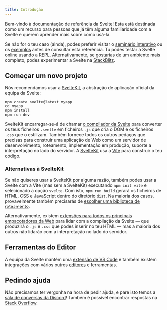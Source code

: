 ```yaml
---
title: Introdução
---
```


Bem-vindo à documentação de referência da Svelte! Esta está destinada como um recurso para pessoas que já têm alguma familiaridade com a Svelte e querem aprender mais sobre como usá-la.

Se não for o teu caso (ainda), podes preferir visitar o [seminário interativo](https://learn.svelte.dev) ou os [exemplos](/examples) antes de consultar esta referência. Tu podes testar a Svelte online usando a [REPL](/repl). Alternativamente, se gostarias de um ambiente mais completo, podes experimentar a Svelte na [StackBlitz](https://sveltekit.new).

<span id="#start-a-new-project"></span>
## Começar um novo projeto

Nós recomendamos usar a [SvelteKit](https://kit.svelte.dev/), a abstração de aplicação oficial da equipa da Svelte:

```
npm create svelte@latest myapp
cd myapp
npm install
npm run dev
```

SvelteKit encarregar-se-á de chamar [o compilador da Svelte](https://www.npmjs.com/package/svelte) para converter os teus ficheiros `.svelte` em ficheiros `.js` que cria o DOM e os ficheiros `.css` que o estilizam. Também fornece todos os outros pedaços que precisas para construir uma aplicação de Web como um servidor de desenvolvimento, roteamento, implementação em produção, suporte a interpretação no lado do servidor. A [SvelteKit](https://kit.svelte.dev/) usa a [Vite](https://pt.vitejs.dev/) para construir o teu código.

<span id="#start-a-new-project-alternatives-to-sveltekit"></span>
### Alternativas à SvelteKit

Se não quiseres usar a SvelteKit por alguma razão, também podes usar a Svelte com a Vite (mas sem a SvelteKit) executando `npm init vite` e selecionado a opção `svelte`. Com isto, `npm run build` gerará os ficheiros de HTML, CSS e JavaScript dentro do diretório `dist`. Na maioria dos casos, provavelmente também precisarás de [escolher uma biblioteca de roteamento](/faq#is-there-a-router).

Alternativamente, existem [extensões para todos os principais empacotadores da Web](https://sveltesociety.dev/tools#bundling) para lidar com a compilação da Svelte — que produzirá o `.js` e `.css` que podes inserir no teu HTML — mas a maioria dos outros não lidarão com a interpretação no lado do servidor.

<span id="#editor-tooling"></span>
## Ferramentas do Editor

A equipa da Svelte mantém uma [extensão de VS Code](https://marketplace.visualstudio.com/items?itemName=svelte.svelte-vscode) e também existem integrações com vários outros [editores](https://sveltesociety.dev/tools#editor-support) e ferramentas.

<span id="#getting-help"></span>
## Pedindo ajuda

Não precisamos ter vergonha na hora de pedir ajuda, e pare isto temos a [sala de conversas da Discord](https://svelte.dev/chat)! Também é possível encontrar respostas na [Stack Overflow](https://stackoverflow.com/questions/tagged/svelte).
